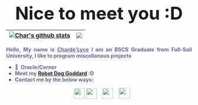 <p align="center"><strong><font size="55">Nice to meet you :D</font></strong></span></h1></p> 

| <a href="https://github.com/chardelyce/github-readme-stats"><img align="center" src="https://github-readme-stats.vercel.app/api?username=chardelyce&show_icons=true&include_all_commits=true&theme=tokyonight&hide_border=true" alt="Char's github stats" /></a> | <a href="https://github.com/chardelyce/github-readme-stats"><img align="center" src="https://github-readme-stats.vercel.app/api/top-langs/?username=chardelyce&layout=compact&theme=tokyonight&hide_border=true" /></a> |
| ------------- | ------------- |
<p style="text-align: justify;"><strong><span style="color: #666699;"><span style="color: #333399;"><span style="color: #666699;">Hello, My name is <a style="color: #666699;" title="link to portfolio website" href="https://chardelyce.github.io/">Charde'Lyce</a> I am an BSCS Graduate from Full-Sail University, I like to program miscellanous projects</span> </span></span></strong></p>
<ul>
<li><strong><span style="color: #666699;">💼&nbsp; Oracle/Cerner<br /></span></strong></li>
<li><strong><span style="color: #666699;">Meet my <a title="Goddard repo" href="https://github.com/Chardelyce/Goddard-">Robot Dog Goddard</a> :D</span></strong></li>
<li><strong><span style="color: #666699;">Contact me by the below ways:</span></strong></li>
</ul>
<p style="text-align: center;"><span style="font-size: 14px;">&nbsp; &nbsp;&nbsp;<a href="https://discord.gg/QK69tD6xGX" target="_blank"><img src="https://clipartcraft.com/images250_/discord-logo-transparent-4.png" width="29" height="29" /></a> <a href="mailto:chardelycee@gmail.com" target="_blank"><img src="https://clipartcraft.com/images250_/gmail-logo-square-4.png" width="29" height="29" /></a>&nbsp; &nbsp; <a href="https://github.com/Chardelyce" target="_blank"><img src="https://th.bing.com/th/id/OIP.kjCUP06WDUMR88i5wo2SqwHaHa?w=202&amp;h=202&amp;c=7&amp;r=0&amp;o=5&amp;pid=1.7" alt="" width="29" height="29" /></a>&nbsp; &nbsp; <a href="https://www.linkedin.com/in/charde-lyce-edwards-7098191ba/" target="_blank"><img src="https://th.bing.com/th/id/OIP.w_zDkEJ9aLiWR-g0rff8hwHaHa?w=183&amp;h=183&amp;c=7&amp;r=0&amp;o=5&amp;pid=1.7" alt="" width="30" height="30" /></a></span></p>
<p>&nbsp;</p>
